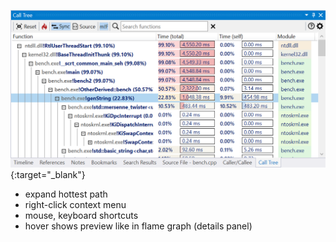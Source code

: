 [![Profiling UI screenshot](img/call-tree-view_1081x540.png)](img/call-tree-view_1081x540.png){:target="_blank"}


- expand hottest path
- right-click context menu
- mouse, keyboard shortcuts
- hover shows preview like in flame graph (details panel)
